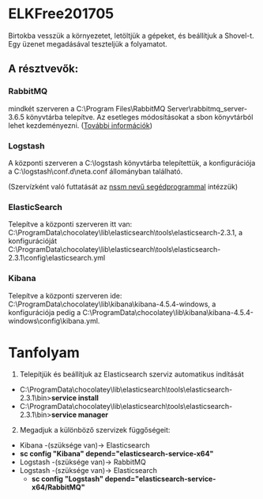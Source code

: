 # ELKFree201705

Birtokba vesszük a környezetet, letöltjük a gépeket, és beállítjuk a Shovel-t. Egy üzenet megadásával teszteljük a folyamatot.

## A résztvevők:

### RabbitMQ
mindkét szerveren a C:\Program Files\RabbitMQ Server\rabbitmq_server-3.6.5 könyvtárba telepítve. Az esetleges módosításokat a sbon könyvtárból lehet kezdeményezni. ([További információk](https://www.rabbitmq.com/install-windows-manual.html))

### Logstash
A központi szerveren a C:\logstash könyvtárba telepítettük, a konfigurációja a C:\logstash\conf.d\neta.conf állományban található.

(Szervízként való futtatását az [nssm nevű segédprogrammal](https://nssm.cc/) intézzük)

### ElasticSearch
Telepítve a központi szerveren itt van: C:\ProgramData\chocolatey\lib\elasticsearch\tools\elasticsearch-2.3.1, a konfigurációját C:\ProgramData\chocolatey\lib\elasticsearch\tools\elasticsearch-2.3.1\config\elasticsearch.yml

### Kibana
Telepítve a központi szerveren ide: C:\ProgramData\chocolatey\lib\kibana\kibana-4.5.4-windows, a konfigurációja pedig a C:\ProgramData\chocolatey\lib\kibana\kibana-4.5.4-windows\config\kibana.yml.

# Tanfolyam

1. Telepítjük és beállítjuk az Elasticsearch szerviz automatikus indítását 
 - C:\ProgramData\chocolatey\lib\elasticsearch\tools\elasticsearch-2.3.1\bin>**service install**
 - C:\ProgramData\chocolatey\lib\elasticsearch\tools\elasticsearch-2.3.1\bin>**service manager**
2. Megadjuk a különböző szervizek függőségeit:
 - Kibana -(szüksége van)-> Elasticsearch
  - **sc config "Kibana" depend="elasticsearch-service-x64"**
 - Logstash -(szüksége van)-> RabbitMQ
 - Logstash -(szüksége van)-> Elasticsearch
   - **sc config "Logstash" depend="elasticsearch-service-x64/RabbitMQ"**
